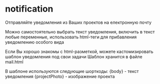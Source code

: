 # notification
Отправляйте уведомления из Ваших проектов на електронную почту

Можно самостоятельно выбрать текст уведомления, включить в текст любые переменные, использовать html-теги для прибавления уведомлению особого вида

Если Вы хорошо знакомы с html-разметкой, можете кастомизировать шаблон уведомления под свои задачи
Шаблон хранится в файле mail.html

В шаблоне используются следующие шорткоды: 
{body} - текст уведомления
{projectPhoto} - изображение проекта
